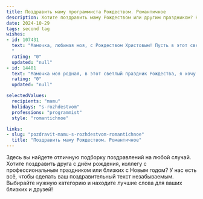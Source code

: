 ```yaml
---
title: Поздравить маму программиста Рождеством. Романтичное
description: Хотите поздравить маму Рождеством или другим праздником? Наш ИИ создаст незабываемое поздравление, а вы обязательно выделитесь среди других.  
date: 2024-10-29
tags: second tag
wishes:
- id: 107431
  text: "Мамочка, любимая моя, с Рождеством Христовым! Пусть в этот светлый праздник в твою жизнь войдёт столько же тепла и уюта, сколько я стараюсь вложить в каждую строчку кода, создавая что-то прекрасное и нужное.  Пусть звёзды на небе сияют так же ярко, как твоя любовь, согревающая меня всегда.  Пусть этот день будет полон чудес и радости, а счастье твоё будет безграничным, как бескрайнее звёздное небо.  Я люблю тебя!
  "
  rating: "0"
  updated: "null"
- id: 14481
  text: "Мамочка моя родная, в этот светлый праздник Рождества, я хочу поздравить тебя с теплотой сердца и любовью, которая не знает границ. Как программист, я понимаю, что мир полон сложностей и алгоритмов, но в твоих глазах я всегда нахожу ответ и поддержку. Пусть этот праздник принесет тебе столько же радости и счастья, сколько ты дарила мне на протяжении всей жизни. С Рождеством, мама, ты – моя самое дорогое сокровище!"
  rating: "0"
  updated: "null"

selectedValues:
  recipients: "mamu"
  holidays: "s-rozhdestvom"
  professions: "programmist"
  style: "romantichnoe"

links:
- slug: "pozdravit-mamu-s-rozhdestvom-romantichnoe"
  title: "Поздравить маму Рождеством. Романтичное"
---
```


Здесь вы найдете отличную подборку поздравлений на любой случай.
Хотите поздравить друга с днём рождения, коллегу с профессиональным праздником или близких с Новым годом? У нас есть всё, чтобы сделать ваш поздравительный текст незабываемым. Выбирайте нужную категорию и находите лучшие слова для ваших близких и друзей!
